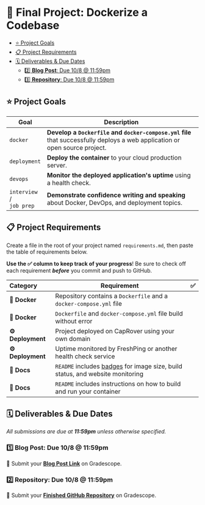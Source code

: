 # 🐳 Final Project: Dockerize a Codebase

<!-- TODO: Add description. -->

- [⭐️ Project Goals](#%e2%ad%90%ef%b8%8f-project-goals)
- [📋 Project Requirements](#%f0%9f%93%8b-project-requirements)
- [🗓 Deliverables & Due Dates](#%f0%9f%97%93-deliverables--due-dates)
  - [2️⃣ **Blog Post**: Due 10/8 @ 11:59pm](#2%ef%b8%8f%e2%83%a3-blog-post-due-108--1159pm)
  - [3️⃣ **Repository**: Due 10/8 @ 11:59pm](#3%ef%b8%8f%e2%83%a3-repository-due-108--1159pm)

## ⭐️ Project Goals

| Goal | Description |
| --- | --- |
| `docker` | **Develop a `Dockerfile` and `docker-compose.yml` file** that successfully deploys a web application or open source project. |
| `deployment` | **Deploy the container** to your cloud production server. |
| `devops` | **Monitor the deployed application's uptime** using a health check. |
| `interview` /<br>`job prep` | **Demonstrate confidence writing and speaking** about Docker, DevOps, and deployment topics. |

## 📋 Project Requirements

Create a file in the root of your project named `requirements.md`, then paste the table of requirements below.

**Use the ✅ column to keep track of your progress**! Be sure to check off each requirement _**before**_ you commit and push to GitHub.

|  Category  | Requirement                                                                                          | ✅ |
|:---------- |------------------------------------------------------------------------------------------------------|:-:|
| **🐳 Docker** | Repository contains a `Dockerfile` and a `docker-compose.yml` file                                  |   |
| **🐳 Docker** | `Dockerfile` and `docker-compose.yml` file build without error                                      |   |
| **⚙️ Deployment** | Project deployed on CapRover using your own domain | |                             |   |
| **⚙️ Deployment** | Uptime monitored by FreshPing or another health check service |
|  **📝 Docs**  | `README` includes [badges](https://shields.io) for image size, build status, and website monitoring |   |
|  **📝 Docs**  | `README` includes instructions on how to build and run your container                               |   |

## 🗓 Deliverables & Due Dates

_All submissions are due at **11:59pm** unless otherwise specified._

### 1️⃣ **Blog Post**: Due 10/8 @ 11:59pm

🔗 Submit your **[Blog Post Link](https://www.gradescope.com/courses/295888)** on Gradescope.

### 2️⃣ **Repository**: Due 10/8 @ 11:59pm

🔗 Submit your **[Finished GitHub Repository](https://www.gradescope.com/courses/295888)** on Gradescope.

